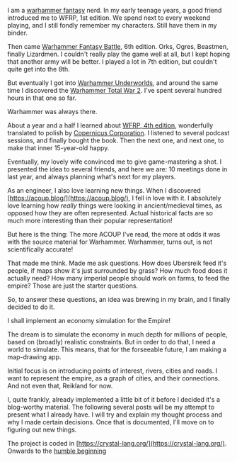 I am a [warhammer fantasy](https://pl.wikipedia.org/wiki/Warhammer_Fantasy) nerd.
In my early teenage years, a good friend introduced me to WFRP, 1st edition. We spend next to every weekend playing, and I still fondly remember my characters. Still have them in my binder.

Then came [Warhammer Fantasy Battle](https://pl.wikipedia.org/wiki/Warhammer_Fantasy_Battle), 6th edition. Orks, Ogres, Beastmen, finally Lizardmen. I couldn't really play the game well at all, but I kept hoping that another army will be better. I played a lot in 7th edition, but couldn't quite get into the 8th.

But eventually I got into [Warhammer Underworlds](https://warhammerunderworlds.com/), and around the same time I discovered the [Warhammer Total War 2](https://store.steampowered.com/app/594570/Total_War_WARHAMMER_II/). I've spent several hundred hours in that one so far.

Warhammer was always there.

About a year and a half I learned about [WFRP, 4th edition](https://cubicle7games.com/warhammer-fantasy), wonderfully translated to polish by [Copernicus Corporation](https://copcorp.pl/kategoria-produktu/gry-rpg/warhammer-rpg-4-ed/). I listened to several podcast sessions, and finally bought the book. Then the next one, and next one, to make that inner 15-year-old happy.

Eventually, my lovely wife convinced me to give game-mastering a shot. I presented the idea to several friends, and here we are: 10 meetings done in last year, and always planning what's next for my players.

As an engineer, I also love learning new things.
When I discovered [https://acoup.blog/](https://acoup.blog/), I fell in love with it. I absolutely love learning how *really* things were looking in ancient/medieval times, as opposed how they are often represented. Actual historical facts are so much more interesting than their popular representation!

But here is the thing: The more ACOUP I've read, the more at odds it was with the source material for Warhammer. Warhammer, turns out, is not scientifically accurate!

That made me think. Made me ask questions. How does Ubersreik feed it's people, if maps show it's just surrounded by grass? How much food does it actually need? How many imperial people should work on farms, to feed the empire? Those are just the starter questions.

So, to answer these questions, an idea was brewing in my brain, and I finally decided to do it.

I shall implement an economy simulation for the Empire!

The dream is to simulate the economy in much depth for millions of people, based on (broadly) realistic constraints. But in order to do that, I need a world to simulate.
This means, that for the forseeable future, I am making a map-drawing app.

Initial focus is on introducing points of interest, rivers, cities and roads. I want to represent the empire, as a graph of cities, and their connections.
And not even that, Reikland for now.

I, quite frankly, already implemented a little bit of it before I decided it's a blog-worthy material. The following several posts will be my attempt to present what I already have.
I will try and explain my thought process and why I made certain decisions. Once that is documented, I'll move on to figuring out new things.

The project is coded in [https://crystal-lang.org/](https://crystal-lang.org/). Onwards to the [humble beginning](2-humble-beginning)
